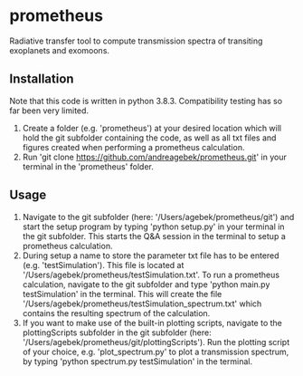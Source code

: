 # prometheus
Radiative transfer tool to compute transmission spectra of transiting exoplanets and exomoons.

## Installation
Note that this code is written in python 3.8.3. Compatibility testing has so far been very limited.
1. Create a folder (e.g. 'prometheus') at your desired location which will hold the git subfolder containing the code,
as well as all txt files and figures created when performing a prometheus calculation.
2. Run 'git clone https://github.com/andreagebek/prometheus.git' in your terminal in the 'prometheus' folder.

## Usage
1. Navigate to the git subfolder (here: '/Users/agebek/prometheus/git') and start the setup program
by typing 'python setup.py' in your terminal in the git subfolder. This starts the Q&A session
in the terminal to setup a prometheus calculation.
2. During setup a name to store the parameter txt file has to be entered (e.g. 'testSimulation').
This file is located at '/Users/agebek/prometheus/testSimulation.txt'. To run a prometheus
calculation, navigate to the git subfolder and type 'python main.py testSimulation' in
the terminal. This will create the file '/Users/agebek/prometheus/testSimulation_spectrum.txt'
which contains the resulting spectrum of the calculation.
3. If you want to make use of the built-in plotting scripts, navigate to the plottingScripts subfolder
in the git subfolder (here: '/Users/agebek/prometheus/git/plottingScripts'). Run the plotting script
of your choice, e.g. 'plot_spectrum.py' to plot a transmission spectrum, by typing 'python spectrum.py testSimulation'
in the terminal.
